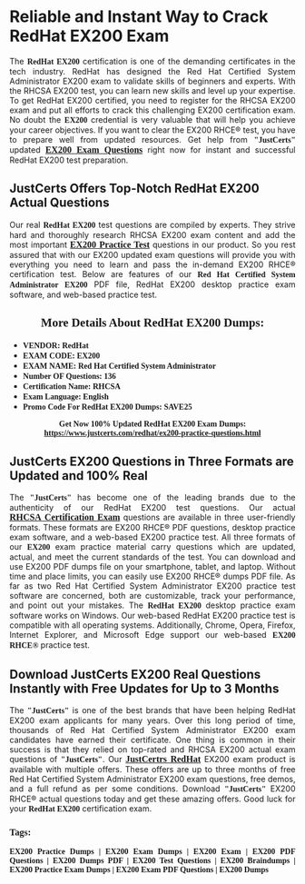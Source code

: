 <h1><strong>Reliable and Instant Way to Crack RedHat EX200 Exam</strong></h1>

<p style="text-align: justify;">The <span style="font-family:Georgia,serif;"><strong>RedHat EX200</strong></span> certification is one of the demanding certificates in the tech industry. RedHat has designed the Red Hat Certified System Administrator EX200 exam to validate skills of beginners and experts. With the RHCSA EX200 test, you can learn new skills and level up your expertise. To get RedHat EX200 certified, you need to register for the RHCSA EX200 exam and put all efforts to crack this challenging EX200 certification exam. No doubt the <span style="font-family:Georgia,serif;"><strong> EX200</strong></span> credential is very valuable that will help you achieve your career objectives. If you want to clear the EX200 RHCE® test, you have to prepare well from updated resources. Get help from <span style="font-size:14px;"><span style="font-family:Georgia,serif;"><strong>"JustCerts"</strong></span></span> updated <a href="https://www.justcerts.com/redhat/ex200-practice-questions.html"><span style="font-size:16px;"><span style="font-family:Georgia,serif;"><strong>EX200 Exam Questions</strong></span></span></a> right now for instant and successful RedHat EX200 test preparation.</p>

<h2><strong>JustCerts Offers Top-Notch RedHat EX200 Actual Questions </strong></h2>

<p style="text-align: justify;">Our real <span style="font-family:Georgia,serif;"><strong>RedHat EX200</strong></span> test questions are compiled by experts. They strive hard and thoroughly research RHCSA EX200 exam content and add the most important <a href="https://www.justcerts.com/redhat/ex200-practice-questions.html"><span style="font-size:16px;"><span style="font-family:Georgia,serif;"><strong>EX200 Practice Test</strong></span></span></a> questions in our product. So you rest assured that with our EX200 updated exam questions will provide you with everything you need to learn and pass the in-demand EX200 RHCE® certification test. Below are features of our <span style="font-family:Georgia,serif;"><strong>Red Hat Certified System Administrator EX200</strong></span> PDF file, RedHat EX200 desktop practice exam software, and web-based practice test.</p>

<h2 style="text-align: center;"><strong><span style="font-family:Georgia,serif;">More Details About RedHat EX200 Dumps:</span></strong></h2>

<ul>
	<li style="text-align: justify;"><span style="font-size:14px;"><span style="font-family:Georgia,serif;"><strong>VENDOR: RedHat</strong></span></span></li>
	<li style="text-align: justify;"><span style="font-size:14px;"><span style="font-family:Georgia,serif;"><strong>EXAM CODE: EX200</strong></span></span></li>
	<li style="text-align: justify;"><span style="font-size:14px;"><span style="font-family:Georgia,serif;"><strong>EXAM NAME: Red Hat Certified System Administrator</strong></span></span></li>
	<li style="text-align: justify;"><span style="font-size:14px;"><span style="font-family:Georgia,serif;"><strong>Number OF Questions: 136</strong></span></span></li>
	<li style="text-align: justify;"><span style="font-size:14px;"><span style="font-family:Georgia,serif;"><strong>Certification Name: RHCSA</strong></span></span></li>
	<li style="text-align: justify;"><span style="font-size:14px;"><span style="font-family:Georgia,serif;"><strong>Exam Language: English</strong></span></span></li>
	<li style="text-align: justify;"><span style="font-size:14px;"><span style="font-family:Georgia,serif;"><strong>Promo Code For RedHat EX200 Dumps: SAVE25</strong></span></span></li>
</ul>

<p style="text-align: center;"><strong><span style="font-family:Georgia,serif;"><span style="font-size:14px;">Get Now 100% Updated RedHat EX200 Exam Dumps:</span> <a href="https://www.justcerts.com/redhat/ex200-practice-questions.html">https://www.justcerts.com/redhat/ex200-practice-questions.html</a></span></strong></p>

<h2><strong>JustCerts EX200 Questions in Three Formats are Updated and 100% Real</strong></h2>

<p style="text-align: justify;">The <span style="font-size:14px;"><span style="font-family:Georgia,serif;"><strong>"JustCerts"</strong></span></span> has become one of the leading brands due to the authenticity of our RedHat EX200 test questions. Our actual <a href="https://www.justcerts.com/redhat/rhcsa-certification-exams.html"><span style="font-size:16px;"><span style="font-family:Georgia,serif;"><strong>RHCSA Certification Exam</strong></span></span></a> questions are available in three user-friendly formats. These formats are EX200 RHCE® PDF questions, desktop practice exam software, and a web-based EX200 practice test. All three formats of our <strong><span style="font-family:Georgia,serif;"> EX200</span></strong> exam practice material carry questions which are updated, actual, and meet the current standards of the test. You can download and use EX200 PDF dumps file on your smartphone, tablet, and laptop. Without time and place limits, you can easily use EX200 RHCE® dumps PDF file. As far as two Red Hat Certified System Administrator EX200 practice test software are concerned, both are customizable, track your performance, and point out your mistakes. The <span style="font-family:Georgia,serif;"><strong>RedHat EX200</strong></span> desktop practice exam software works on Windows. Our web-based RedHat EX200 practice test is compatible with all operating systems. Additionally, Chrome, Opera, Firefox, Internet Explorer, and Microsoft Edge support our web-based <span style="font-family:Georgia,serif;"><strong>EX200 RHCE®</strong></span> practice test.</p>

<h2><strong>Download JustCerts EX200 Real Questions Instantly with Free Updates for Up to 3 Months</strong></h2>

<p style="text-align: justify;">The <span style="font-family:Georgia,serif;"><span style="font-size:14px;"><strong>"JustCerts"</strong></span></span> is one of the best brands that have been helping RedHat EX200 exam applicants for many years. Over this long period of time, thousands of Red Hat Certified System Administrator EX200 exam candidates have earned their certificate. One thing is common in their success is that they relied on top-rated and RHCSA EX200 actual exam questions of <span style="font-family:Georgia,serif;"><span style="font-size:14px;"><strong>"JustCerts"</strong></span></span>. Our <a href="https://www.justcerts.com/redhat-certification-exams.html"><span style="font-size:16px;"><span style="font-family:Georgia,serif;"><strong>JustCertrs RedHat</strong></span></span></a> EX200 exam product is available with multiple offers. These offers are up to three months of free Red Hat Certified System Administrator EX200 exam questions, free demos, and a full refund as per some conditions. Download <span style="font-family:Georgia,serif;"><span style="font-size:14px;"><strong>"JustCerts"</strong></span></span> EX200 RHCE® actual questions today and get these amazing offers. Good luck for your <span style="font-family:Georgia,serif;"><strong>RedHat EX200</strong></span> certification exam.</p>

<h3 style="text-align: justify;"><span style="font-family:Georgia,serif;"><strong>Tags:</strong></span></h3>

<p style="text-align: justify;"><span style="font-family:Georgia,serif;"><strong>EX200 Practice Dumps | EX200 Exam Dumps | EX200 Exam | EX200 PDF Questions | EX200 Dumps PDF | EX200 Test Questions | EX200 Braindumps | EX200 Practice Exam Dumps | EX200 Exam PDF Questions | EX200 Dumps</strong></span></p>
